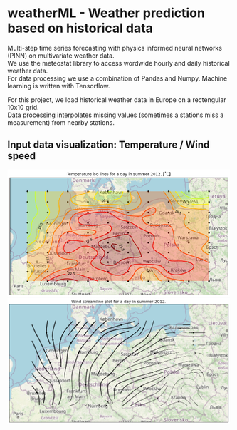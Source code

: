 # weatherML -  Weather prediction based on historical data
Multi-step time series forecasting with physics informed neural networks (PINN) on multivariate weather data.  
We use the meteostat library to access wordwide hourly and daily historical weather data.  
For data processing we use a combination of Pandas and Numpy. Machine learning is written with Tensorflow.   

For this project, we load historical weather data in Europe on a rectengular 10x10 grid.  
Data processing interpolates missing values (sometimes a stations miss a measurement)
from nearby stations. 

## Input data visualization: Temperature / Wind speed
<img src="https://github.com/azantop/weatherML/blob/main/images/heatmap.png?raw=true" alt="temperatures" width="500"/>
<img src="https://github.com/azantop/weatherML/blob/main/images/windmap.png?raw=true" alt="temperatures" width="500"/>
